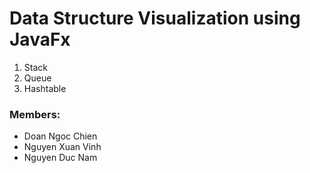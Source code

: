 # Data Structure Visualization using JavaFx
1. Stack
2. Queue
3. Hashtable

### Members:
- Doan Ngoc Chien
- Nguyen Xuan Vinh
- Nguyen Duc Nam
